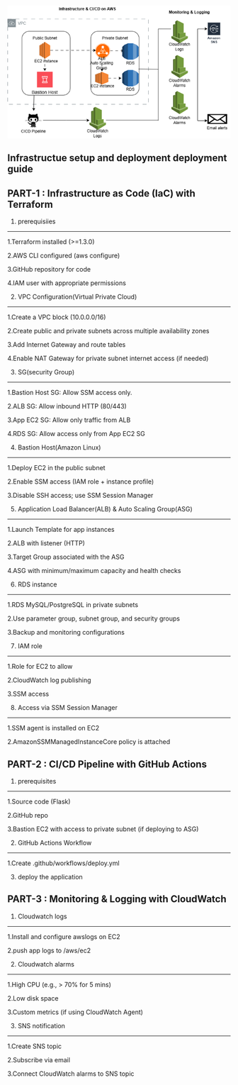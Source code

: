 ![image alt](https://github.com/sivaram2662/Infrastructure-CICD-cloudwatch-sns/blob/8c7958c7e1edb54b03909626b66c3c73006868a2/infra-cicd-sns.drawio%20(1).png)







Infrastructue setup and deployment deployment guide
----------------------------------------------------

PART-1 : Infrastructure as Code (IaC) with Terraform
-------

1. prerequisiies
---------------

1.Terraform installed (>=1.3.0)

2.AWS CLI configured (aws configure)

3.GitHub repository for code

4.IAM user with appropriate permissions


2. VPC Configuration(Virtual Private Cloud)
------------------------------------------

1.Create a VPC block (10.0.0.0/16)

2.Create public and private subnets across multiple availability zones

3.Add Internet Gateway and route tables

4.Enable NAT Gateway for private subnet internet access (if needed)


3. SG(security Group)
---------------------

1.Bastion Host SG: Allow SSM access only.

2.ALB SG: Allow inbound HTTP (80/443)

3.App EC2 SG: Allow only traffic from ALB

4.RDS SG: Allow access only from App EC2 SG


4. Bastion Host(Amazon Linux)
-----------------------------

1.Deploy EC2 in the public subnet

2.Enable SSM access (IAM role + instance profile)

3.Disable SSH access; use SSM Session Manager


5. Application Load Balancer(ALB) & Auto Scaling Group(ASG)
-----------------------------------------------------------

1.Launch Template for app instances

2.ALB with listener (HTTP)

3.Target Group associated with the ASG

4.ASG with minimum/maximum capacity and health checks


6. RDS instance
---------------

1.RDS MySQL/PostgreSQL in private subnets

2.Use parameter group, subnet group, and security groups

3.Backup and monitoring configurations

7. IAM role
-----------

1.Role for EC2 to allow

2.CloudWatch log publishing

3.SSM access

8. Access via SSM Session Manager
---------------------------------

1.SSM agent is installed on EC2

2.AmazonSSMManagedInstanceCore policy is attached


PART-2 :  CI/CD Pipeline with GitHub Actions
----------------------------------------------

1. prerequisites
----------------

1.Source code (Flask)

2.GitHub repo

3.Bastion EC2 with access to private subnet (if deploying to ASG)

2. GitHub Actions Workflow
----------------------------

1.Create .github/workflows/deploy.yml

3. deploy the application



PART-3 : Monitoring & Logging with CloudWatch
------------------------------------------------

1. Cloudwatch logs
------------------

1.Install and configure awslogs on EC2

2.push app logs to /aws/ec2

2. Cloudwatch alarms
-------------------

1.High CPU (e.g., > 70% for 5 mins)

2.Low disk space

3.Custom metrics (if using CloudWatch Agent)

3. SNS notification
-------------------

1.Create SNS topic

2.Subscribe via email

3.Connect CloudWatch alarms to SNS topic